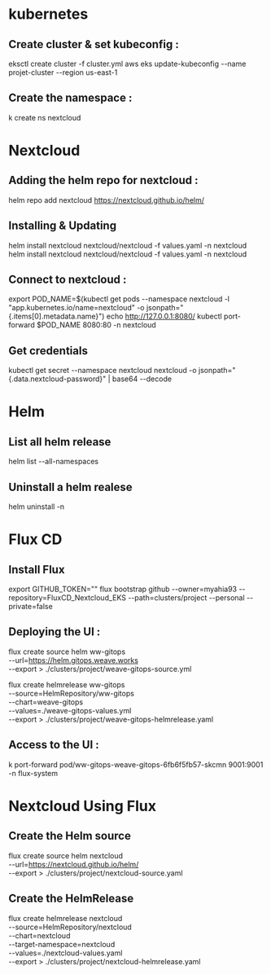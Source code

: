 # kubernetes
## Create cluster & set kubeconfig :
eksctl create cluster -f cluster.yml
aws eks update-kubeconfig --name projet-cluster --region us-east-1
## Create the namespace :
k create ns nextcloud

# Nextcloud
## Adding the helm repo for nextcloud :
helm repo add nextcloud https://nextcloud.github.io/helm/
## Installing & Updating
helm install nextcloud nextcloud/nextcloud -f values.yaml -n nextcloud
helm install nextcloud nextcloud/nextcloud -f values.yaml -n nextcloud
## Connect to nextcloud :
export POD_NAME=$(kubectl get pods --namespace nextcloud -l "app.kubernetes.io/name=nextcloud" -o jsonpath="{.items[0].metadata.name}")
echo http://127.0.0.1:8080/
kubectl port-forward $POD_NAME 8080:80 -n nextcloud
## Get credentials
kubectl get secret --namespace nextcloud nextcloud -o jsonpath="{.data.nextcloud-password}" | base64 --decode

# Helm
## List all helm release
helm list --all-namespaces
## Uninstall a helm realese
helm uninstall <release> -n <namespace>

# Flux CD
## Install Flux
export GITHUB_TOKEN="<token>"
flux bootstrap github --owner=myahia93 --repository=FluxCD_Nextcloud_EKS --path=clusters/project --personal --private=false
## Deploying the UI :
flux create source helm ww-gitops \
 --url=https://helm.gitops.weave.works \
 --export > ./clusters/project/weave-gitops-source.yml

flux create helmrelease ww-gitops \
 --source=HelmRepository/ww-gitops \
 --chart=weave-gitops \
 --values=./weave-gitops-values.yml \
 --export > ./clusters/project/weave-gitops-helmrelease.yaml
## Access to the UI :
k port-forward pod/ww-gitops-weave-gitops-6fb6f5fb57-skcmn 9001:9001 -n flux-system

# Nextcloud Using Flux
## Create the Helm source
flux create source helm nextcloud \
  --url=https://nextcloud.github.io/helm/ \
  --export > ./clusters/project/nextcloud-source.yaml
## Create the HelmRelease
flux create helmrelease nextcloud \
  --source=HelmRepository/nextcloud \
  --chart=nextcloud \
  --target-namespace=nextcloud \
  --values=./nextcloud-values.yaml \
  --export > ./clusters/project/nextcloud-helmrelease.yaml